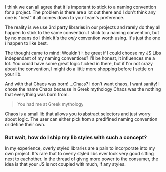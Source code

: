 I think we can all agree that it is important to stick to a naming convention for a project. The problem is there are a lot out there and I don't think any one is "best" it all comes down to your team's preference.

The reality is we use 3rd party libraries in our projects and rarely do they all happen to stick to the same convention. I stick to a naming convention, but by no means do I think it's the *only* convention worth using. It's just the one *I* happen to like best.

The thought came to mind: Wouldn't it be great if I could choose my JS Libs independant of my naming conventions? I'll be honest, it influences me a lot. You could have some great logic tucked in there, but if I'm not crazy about the convention, I might do a little more shopping before I settle on your lib.

And with that Chaos was born! ...Chaos? I don't want chaos, I want sanity! I chose the name Chaos because in Greek mythology Chaos was the nothing that everything was born from.

> You had me at Greek mythology

Chaos is a small lib that allows you to abstract selectors and just worry about logic. The user can either pick from a predifined naming convention or define their own.

### But wait, how do I ship my lib styles with such a concept?

In my experience, overly styled libraries are a pain to incorporate into my own project. It's rare that to overly styled libs ever look very good sitting next to eachother. In the thread of giving more power to the consumer, the idea is that your JS is not coupled with much, if any styles.
